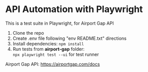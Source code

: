 # API Automation with Playwright
This is a test suite in Playwright, for Airport Gap API

1. Clone the repo
2. Create .env file following "env README.txt" directions
3. Install dependencies: `npm install`
4. Run tests from **airport-gap** folder:  
   `npx playwright test --ui` for test runner

Airport Gap API: https://airportgap.com/docs